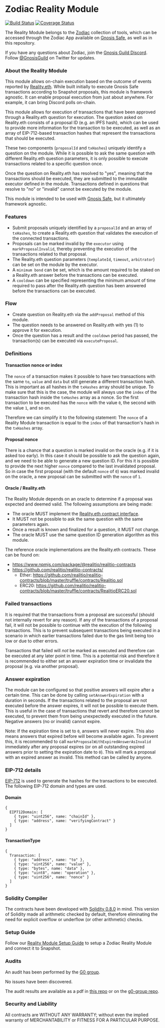 # Zodiac Reality Module
[![Build Status](https://github.com/gnosis/dao-module/workflows/dao-module/badge.svg?branch=main)](https://github.com/gnosis/dao-module/actions)
[![Coverage Status](https://coveralls.io/repos/github/gnosis/dao-module/badge.svg?branch=main)](https://coveralls.io/github/gnosis/dao-module)

The Reality Module belongs to the [Zodiac](https://github.com/gnosis/zodiac) collection of tools, which can be accessed through the Zodiac App available on [Gnosis Safe](https://gnosis-safe.io/), as well as in this repository. 

If you have any questions about Zodiac, join the [Gnosis Guild Discord](https://discord.gg/wwmBWTgyEq). Follow [@GnosisGuild](https://twitter.com/gnosisguild) on Twitter for updates.

### About the Reality Module

This module allows on-chain execution based on the outcome of events reported by [Reality.eth](https://reality.eth.link/). While built initially to execute Gnosis Safe transactions according to Snapshot proposals, this module is framework agnostic. It can enable proposal execution from just about anywhere. For example, it can bring Discord polls on-chain. 

This module allows for execution of transactions that have been approved through a Reality.eth question for execution. The question asked on Reality.eth consists of a proposal ID (e.g. an IPFS hash), which can be used to provide more information for the transaction to be executed, as well as an array of EIP-712-based transaction hashes that represent the transactions that should be executed.

These two components (`proposalId` and `txHashes`) uniquely identify a question on the module. While it is possible to ask the same question with different Reality.eth question parameters, it is only possible to execute transactions related to a specific question once.

Once the question on Reality.eth has resolved to "yes", meaning that the transactions should be executed, they are submitted to the immutable executor defined in the module. Transactions defined in questions that resolve to "no" or "invalid" cannot be executed by the module.

This module is intended to be used with [Gnosis Safe](https://github.com/gnosis/safe-contracts), but it ultimately framework agnostic.

### Features
- Submit proposals uniquely identified by a `proposalId` and an array of `txHashes`, to create a Reality.eth question that validates the execution of the connected transactions.
- Proposals can be marked invalid by the `executor` using `markProposalInvalid`, thereby preventing the execution of the transactions related to that proposal.
- The Reality.eth question parameters (`templateId`, `timeout`, `arbitrator`) can be set on the module by the executor.
- A `minimum bond` can be set, which is the amount required to be staked on a Reality.eth answer before the transactions can be executed.
- A `cooldown` can be specified representing the minimum amount of time required to pass after the Reality.eth question has been answered before the transactions can be executed.

### Flow
- Create question on Reality.eth via the `addProposal` method of this module.
- The question needs to be answered on Reality.eth with yes (1) to approve it for execution.
- Once the question has a result and the `cooldown` period has passed, the transaction(s) can be executed via `executeProposal`.

### Definitions

#### Transaction nonce or index

The `nonce` of a transaction makes it possible to have two transactions with the same `to`, `value` and `data` but still generate a different transaction hash. This is important as all hashes in the `txHashes` array should be unique. To make sure that this is the case, the module will always use the `index` of the transaction hash inside the `txHashes` array as a nonce. So the first transaction to be executed has the `nonce` with the value `0`, the second with the value `1`, and so on.

Therefore we can simplify it to the following statement: The `nonce` of a Reality Module transaction is equal to the `index` of that transaction's hash in the `txHashes` array.

#### Proposal nonce
There is a chance that a question is marked invalid on the oracle (e.g. if it is asked too early). In this case it should be possible to ask the question again, and we need to be able to generate a new question ID. For this it is possible to provide the next higher `nonce` compared to the last invalidated proposal. So in case the first proposal (with the default `nonce` of `0`) was marked invalid on the oracle, a new proposal can be submitted with the `nonce` of `1`.

#### Oracle / Reality.eth

The Reality Module depends on an oracle to determine if a proposal was expected and deemed valid. The following assumptions are being made:
- The oracle MUST implement the [Reality.eth contract interface](./contracts/interfaces/Realitio.sol).
- It MUST not be possible to ask the same question with the same parameters again.
- Once a result is known and finalized for a question, it MUST not change.
- The oracle MUST use the same question ID generation algorithm as this module.

The reference oracle implementations are the Reality.eth contracts. These can be found on:

- https://www.npmjs.com/package/@realitio/realitio-contracts
- https://github.com/realitio/realitio-contracts/
  - Ether: https://github.com/realitio/realitio-contracts/blob/master/truffle/contracts/Realitio.sol
  - ERC20: https://github.com/realitio/realitio-contracts/blob/master/truffle/contracts/RealitioERC20.sol

### Failed transactions

It is required that the transactions from a proposal are successful (should not internally revert for any reason). If any of the transactions of a proposal fail, it will not be possible to continue with the execution of the following transactions. This is to prevent subsequent transactions being executed in a scenario in which earlier transactions failed due to the gas limit being too low or due to other errors.

Transactions that failed will _not_ be marked as executed and therefore can be executed at any later point in time. This is a potential risk and therefore it is recommended to either set an answer expiration time or invalidate the proposal (e.g. via another proposal).

### Answer expiration

The module can be configured so that positive answers will expire after a certain time. This can be done by calling `setAnswerExpiration` with a duration in seconds. If the transactions related to the proposal are not executed before the answer expires, it will not be possible to execute them. This is useful in the case of transactions that revert and therefore cannot be executed, to prevent them from being unexpectedly executed in the future. Negative answers (no or invalid) cannot expire.

Note: If the expiration time is set to `0`, answers will never expire. This also means answers that expired before will become available again. To prevent this, it is recommended to call `markProposalWithExpiredAnswerAsInvalid` immediately after any proposal expires (or on all outstanding expired answers prior to setting the expiration date to `0`). This will mark a proposal with an expired answer as invalid. This method can be called by anyone.

### EIP-712 details

[EIP-712](https://github.com/Ethereum/EIPs/blob/master/EIPS/eip-712.md) is used to generate the hashes for the transactions to be executed. The following EIP-712 domain and types are used.

#### Domain

```
{
  EIP712Domain: [
    { type: "uint256", name: "chainId" },
    { type: "address", name: "verifyingContract" }
  ]
}
```

#### TransactionType

```
{
  Transaction: [
    { type: "address", name: "to" },
    { type: "uint256", name: "value" },
    { type: "bytes", name: "data" },
    { type: "uint8", name: "operation" },
    { type: "uint256", name: "nonce" }
  ]
}
```

### Solidity Compiler

The contracts have been developed with [Solidity 0.8.0](https://github.com/ethereum/solidity/releases/tag/v0.8.0) in mind. This version of Solidity made all arithmetic checked by default, therefore eliminating the need for explicit overflow or underflow (or other arithmetic) checks.

### Setup Guide

Follow our [Reality Module Setup Guide](./docs/setup_guide.md) to setup a Zodiac Reality Module and connect it to Snapshot.


### Audits

An audit has been performed by the [G0 group](https://github.com/g0-group).

No issues have been discovered.

The audit results are available as a pdf in [this repo](audits/ZodiacRealityModuleSep2021.pdf) or on the [g0-group repo](https://github.com/g0-group/Audits/blob/e11752abb010f74e32a6fc61142032a10deed578/ZodiacRealityModuleSep2021.pdf).

### Security and Liability

All contracts are WITHOUT ANY WARRANTY; without even the implied warranty of MERCHANTABILITY or FITNESS FOR A PARTICULAR PURPOSE.